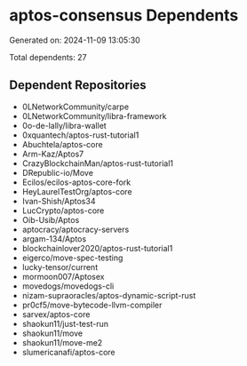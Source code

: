 # aptos-consensus Dependents

Generated on: 2024-11-09 13:05:30

Total dependents: 27

## Dependent Repositories

- 0LNetworkCommunity/carpe
- 0LNetworkCommunity/libra-framework
- 0o-de-lally/libra-wallet
- 0xquantech/aptos-rust-tutorial1
- Abuchtela/aptos-core
- Arm-Kaz/Aptos7
- CrazyBlockchainMan/aptos-rust-tutorial1
- DRepublic-io/Move
- Ecilos/ecilos-aptos-core-fork
- HeyLaurelTestOrg/aptos-core
- Ivan-Shish/Aptos34
- LucCrypto/aptos-core
- Oib-Usib/Aptos
- aptocracy/aptocracy-servers
- argam-134/Aptos
- blockchainlover2020/aptos-rust-tutorial1
- eigerco/move-spec-testing
- lucky-tensor/current
- mormoon007/Aptosex
- movedogs/movedogs-cli
- nizam-supraoracles/aptos-dynamic-script-rust
- pr0cf5/move-bytecode-llvm-compiler
- sarvex/aptos-core
- shaokun11/just-test-run
- shaokun11/move
- shaokun11/move-me2
- slumericanafi/aptos-core
